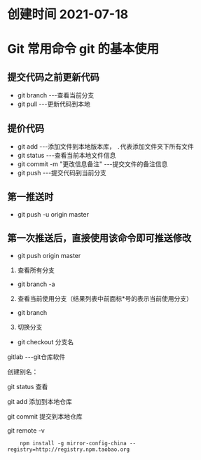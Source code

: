 # 创建时间 2021-07-18
# Git 常用命令 git 的基本使用

## 提交代码之前更新代码
* git branch                        ---查看当前分支
* git pull                          ---更新代码到本地


## 提价代码
* git add <filename>                ---添加文件到本地版本库， `.`代表添加文件夹下所有文件
* git status                        ---查看当前本地文件信息
* git commit -m "更改信息备注"        ---提交文件的备注信息
* git push                          ---提交代码到当前分支


## 第一推送时
* git push -u origin master
## 第一次推送后，直接使用该命令即可推送修改
* git push origin master


1. 查看所有分支 
* git branch -a
2. 查看当前使用分支（结果列表中前面标*号的表示当前使用分支）
* git branch
3. 切换分支
* git checkout 分支名


gitlab                              ---git仓库软件

创建别名：

git status 查看

git add 添加到本地仓库

git commit 提交到本地仓库


git remote -v


``` 临时使用别的源来下载文件
    npm install -g mirror-config-china --registry=http://registry.npm.taobao.org
```